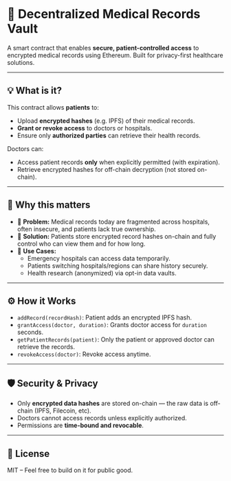 # 🏥 Decentralized Medical Records Vault

A smart contract that enables **secure, patient-controlled access** to encrypted medical records using Ethereum. Built for privacy-first healthcare solutions.

---

## 💡 What is it?

This contract allows **patients** to:

- Upload **encrypted hashes** (e.g. IPFS) of their medical records.
- **Grant or revoke access** to doctors or hospitals.
- Ensure only **authorized parties** can retrieve their health records.

Doctors can:

- Access patient records **only** when explicitly permitted (with expiration).
- Retrieve encrypted hashes for off-chain decryption (not stored on-chain).

---

## 🎯 Why this matters

- 🧩 **Problem:** Medical records today are fragmented across hospitals, often insecure, and patients lack true ownership.
- 🔐 **Solution:** Patients store encrypted record hashes on-chain and fully control who can view them and for how long.
- 🧠 **Use Cases:**
  - Emergency hospitals can access data temporarily.
  - Patients switching hospitals/regions can share history securely.
  - Health research (anonymized) via opt-in data vaults.

---

## ⚙️ How it Works

- `addRecord(recordHash)`: Patient adds an encrypted IPFS hash.
- `grantAccess(doctor, duration)`: Grants doctor access for `duration` seconds.
- `getPatientRecords(patient)`: Only the patient or approved doctor can retrieve the records.
- `revokeAccess(doctor)`: Revoke access anytime.

---

## 🛡️ Security & Privacy

- Only **encrypted data hashes** are stored on-chain — the raw data is off-chain (IPFS, Filecoin, etc).
- Doctors cannot access records unless explicitly authorized.
- Permissions are **time-bound and revocable**.

---

## 📜 License

MIT – Feel free to build on it for public good.
